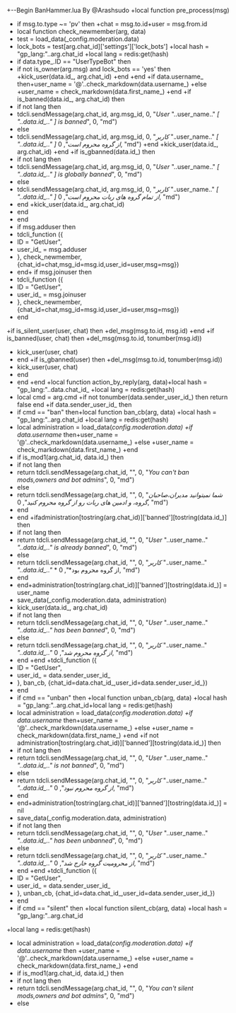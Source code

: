 +--Begin BanHammer.lua By @Arashsudo
+local function pre_process(msg)
+ if msg.to.type ~= 'pv' then
+chat = msg.to.id+user = msg.from.id
+ local function check_newmember(arg, data)
+  test = load_data(_config.moderation.data)
+  lock_bots = test[arg.chat_id]['settings']['lock_bots']
+local hash = "gp_lang:"..arg.chat_id
+local lang = redis:get(hash)
+ if data.type_.ID == "UserTypeBot" then
+ if not is_owner(arg.msg) and lock_bots == 'yes' then
+kick_user(data.id_, arg.chat_id)
+end
+end
+if data.username_ then+user_name = '@'..check_markdown(data.username_)
+else
+user_name = check_markdown(data.first_name_)
+end
+if is_banned(data.id_, arg.chat_id) then
+ if not lang then
+  tdcli.sendMessage(arg.chat_id, arg.msg_id, 0, "_User_ "..user_name.." *[ "..data.id_.." ]* _is banned_", 0, "md")
+ else
+  tdcli.sendMessage(arg.chat_id, arg.msg_id, 0, "_کاربر_ "..user_name.." *[ "..data.id_.." ]* _از گروه محروم است_", 0, "md")
+end
+kick_user(data.id_, arg.chat_id)
+end
+if is_gbanned(data.id_) then
+ if not lang then
+  tdcli.sendMessage(arg.chat_id, arg.msg_id, 0, "_User_ "..user_name.." *[ "..data.id_.." ]* _is globally banned_", 0, "md")
+ else
+  tdcli.sendMessage(arg.chat_id, arg.msg_id, 0, "_کاربر_ "..user_name.." *[ "..data.id_.." ]* _از تمام گروه های ربات محروم است_", 0, "md")
+ end
+kick_user(data.id_, arg.chat_id)
+ end
+ end
+ if msg.adduser then
+   tdcli_function ({
+  ID = "GetUser",
+  user_id_ = msg.adduser
+  }, check_newmember, {chat_id=chat,msg_id=msg.id,user_id=user,msg=msg})
+ end+ if msg.joinuser then
+   tdcli_function ({
+  ID = "GetUser",
+  user_id_ = msg.joinuser
+  }, check_newmember, {chat_id=chat,msg_id=msg.id,user_id=user,msg=msg})
+ end

+if is_silent_user(user, chat) then
+del_msg(msg.to.id, msg.id)
+end
+if is_banned(user, chat) then
+del_msg(msg.to.id, tonumber(msg.id))
+ kick_user(user, chat)
+ end
+if is_gbanned(user) then
+del_msg(msg.to.id, tonumber(msg.id))
+ kick_user(user, chat)
+ end
+ end
+end
+local function action_by_reply(arg, data)+local hash = "gp_lang:"..data.chat_id_
+local lang = redis:get(hash)
+ local cmd = arg.cmd
+if not tonumber(data.sender_user_id_) then return false end
+if data.sender_user_id_ then
+ if cmd == "ban" then+local function ban_cb(arg, data)
+local hash = "gp_lang:"..arg.chat_id
+local lang = redis:get(hash)
+ local administration = load_data(_config.moderation.data)
+if data.username_ then+user_name = '@'..check_markdown(data.username_)
+else
+user_name = check_markdown(data.first_name_)
+end
+ if is_mod1(arg.chat_id, data.id_) then
+ if not lang then
+ return tdcli.sendMessage(arg.chat_id, "", 0, "_You can't ban_ *mods,owners and bot admins*", 0, "md")
+ else
+ return tdcli.sendMessage(arg.chat_id, "", 0, "*شما نمیتوانید مدیران،صاحبان گروه، و ادمین های ربات رو از گروه محروم کنید*", 0, "md")
+ end
+ end
+ifadministration[tostring(arg.chat_id)]['banned'][tostring(data.id_)] then
+ if not lang then
+ return tdcli.sendMessage(arg.chat_id, "", 0, "_User_ "..user_name.." *"..data.id_.."* _is already_ *banned*", 0, "md")
+ else
+ return tdcli.sendMessage(arg.chat_id, "", 0, "_کاربر_ "..user_name.." *"..data.id_.."* * از گروه محروم بود*", 0, "md")
+ end
+ end+administration[tostring(arg.chat_id)]['banned'][tostring(data.id_)] = user_name
+ save_data(_config.moderation.data, administration)
+ kick_user(data.id_, arg.chat_id)
+ if not lang then
+ return tdcli.sendMessage(arg.chat_id, "", 0, "_User_ "..user_name.." *"..data.id_.."* _has been_ *banned*", 0, "md")
+ else
+ return tdcli.sendMessage(arg.chat_id, "", 0, "_کاربر_ "..user_name.." *"..data.id_.."* *از گروه محروم شد*", 0, "md")
+ end
+end
+tdcli_function ({
+ ID = "GetUser",
+ user_id_ = data.sender_user_id_
+ }, ban_cb, {chat_id=data.chat_id_,user_id=data.sender_user_id_})
+ end
+ if cmd == "unban" then
+local function unban_cb(arg, data)
+local hash = "gp_lang:"..arg.chat_id+local lang = redis:get(hash)
+ local administration = load_data(_config.moderation.data)
+if data.username_ then+user_name = '@'..check_markdown(data.username_)
+else
+user_name = check_markdown(data.first_name_)
+end
+if not administration[tostring(arg.chat_id)]['banned'][tostring(data.id_)] then
+ if not lang then
+ return tdcli.sendMessage(arg.chat_id, "", 0, "_User_ "..user_name.." *"..data.id_.."* _is not_ *banned*", 0, "md")
+ else
+ return tdcli.sendMessage(arg.chat_id, "", 0, "_کاربر_ "..user_name.." *"..data.id_.."* *از گروه محروم نبود*", 0, "md")
+ end
+ end+administration[tostring(arg.chat_id)]['banned'][tostring(data.id_)] = nil
+ save_data(_config.moderation.data, administration)
+ if not lang then
+ return tdcli.sendMessage(arg.chat_id, "", 0, "_User_ "..user_name.." *"..data.id_.."* _has been_ *unbanned*", 0, "md")
+ else
+ return tdcli.sendMessage(arg.chat_id, "", 0, "_کاربر_ "..user_name.." *"..data.id_.."* *از محرومیت گروه خارج شد*", 0, "md")
+ end
+end
+tdcli_function ({
+ ID = "GetUser",
+ user_id_ = data.sender_user_id_
+ }, unban_cb, {chat_id=data.chat_id_,user_id=data.sender_user_id_})
+ end
+ if cmd == "silent" then
+local function silent_cb(arg, data)
+local hash = "gp_lang:"..arg.chat_id

+local lang = redis:get(hash)
+ local administration = load_data(_config.moderation.data)
+if data.username_ then
+user_name = '@'..check_markdown(data.username_)
+else
+user_name = check_markdown(data.first_name_)
+end
+ if is_mod1(arg.chat_id, data.id_) then
+ if not lang then
+ return tdcli.sendMessage(arg.chat_id, "", 0, "_You can't silent_ *mods,owners and bot admins*", 0, "md")
+ else
